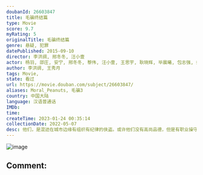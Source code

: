 ```yaml
---
doubanId: 26603847
title: 毛骗终结篇
type: Movie
score: 9.7
myRating: 5
originalTitle: 毛骗终结篇
genre: 悬疑, 犯罪
datePublished: 2015-09-10
director: 李洪绸, 邢冬冬, 汪小壹
actor: 杨羽, 邵庄, 安宁, 邢冬冬, 黎伟, 汪小壹, 王思宇, 耿晓辉, 毕晨曦, 包志强, 姚梦, 赵宁, 王秀月, 王辰昊, 蔡明, 刘有凯, 刘建民, 大牛, 李洪亮
author: 李洪绸, 王秀月
tags: Movie, 
state: 看过
url: https://movie.douban.com/subject/26603847/
aliases: Moral_Peanuts, 毛骗3
country: 中国大陆
language: 汉语普通话
IMDb: 
time: 
createTime: 2023-01-24 00:35:14
collectionDate: 2022-05-07
desc: 他们，是混迹在城市边缘有组织有纪律的侠盗。或许他们没有高尚品德，但是有职业操守。他们，是高智商的艺术家，精密算计着每一步的计划，锁定目标、制定计划、精心布局、诱敌深入，最后把贪婪好色和为富不仁者收入网...
---
```


![image](p2480805230.jpg)

Comment: 
---


